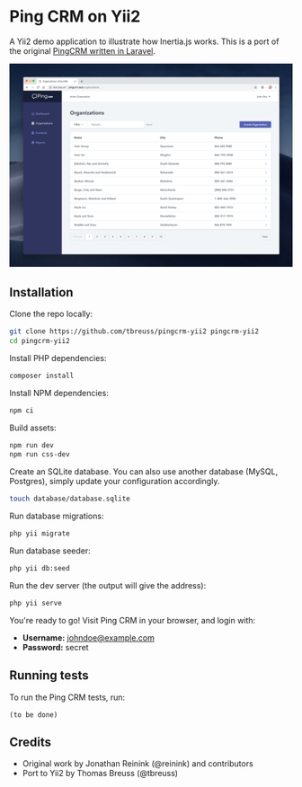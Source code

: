 # Ping CRM on Yii2

A Yii2 demo application to illustrate how Inertia.js works. This is a port of the original [PingCRM written in Laravel](https://github.com/inertiajs/pingcrm). 

![](screenshot.png)

## Installation

Clone the repo locally:

```sh
git clone https://github.com/tbreuss/pingcrm-yii2 pingcrm-yii2
cd pingcrm-yii2
```

Install PHP dependencies:

```sh
composer install
```

Install NPM dependencies:

```sh
npm ci
```

Build assets:

```sh
npm run dev
npm run css-dev
```

Create an SQLite database. You can also use another database (MySQL, Postgres), simply update your configuration accordingly.

```sh
touch database/database.sqlite
```

Run database migrations:

```sh
php yii migrate
```

Run database seeder:

```sh
php yii db:seed
```

Run the dev server (the output will give the address):

```sh
php yii serve
```

You're ready to go! Visit Ping CRM in your browser, and login with:

- **Username:** johndoe@example.com
- **Password:** secret

## Running tests

To run the Ping CRM tests, run:

```
(to be done)
```

## Credits

- Original work by Jonathan Reinink (@reinink) and contributors
- Port to Yii2 by Thomas Breuss (@tbreuss)
